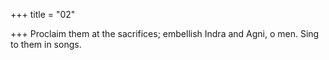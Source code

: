 +++
title = "02"

+++
Proclaim them at the sacrifices; embellish Indra and Agni, o men. Sing to them in songs.  